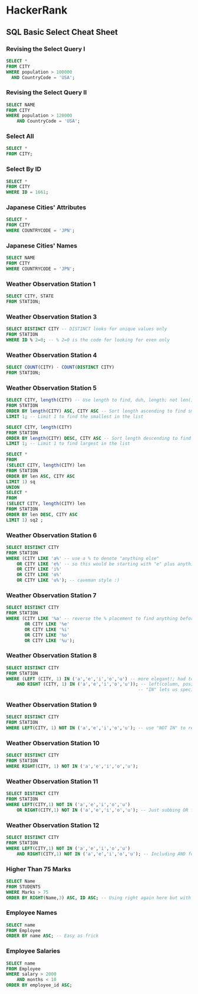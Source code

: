 # HackerRank

## SQL Basic Select Cheat Sheet

### Revising the Select Query I
```sql
SELECT *
FROM CITY
WHERE population > 100000 
  AND CountryCode = 'USA';
```

### Revising the Select Query II
```sql
SELECT NAME
FROM CITY
WHERE population > 120000 
    AND CountryCode = 'USA';
```

### Select All
```sql
SELECT *
FROM CITY;
```

### Select By ID
```sql
SELECT *
FROM CITY
WHERE ID = 1661;
```

### Japanese Cities' Attributes
```sql
SELECT *
FROM CITY
WHERE COUNTRYCODE = 'JPN';
```

### Japanese Cities' Names
```sql
SELECT NAME
FROM CITY
WHERE COUNTRYCODE = 'JPN';
```

### Weather Observation Station 1
```sql
SELECT CITY, STATE
FROM STATION;
```

### Weather Observation Station 3 
```sql
SELECT DISTINCT CITY -- DISTINCT looks for unique values only
FROM STATION
WHERE ID % 2=0; -- % 2=0 is the code for looking for even only
```

### Weather Observation Station 4
```sql
SELECT COUNT(CITY) - COUNT(DISTINCT CITY)
FROM STATION;
```

### Weather Observation Station 5
```sql
SELECT CITY, length(CITY) -- Use length to find, duh, length; not len()
FROM STATION
ORDER BY length(CITY) ASC, CITY ASC -- Sort length ascending to find smallest
LIMIT 1; -- Limit 1 to find the smallest in the list

SELECT CITY, length(CITY)
FROM STATION
ORDER BY length(CITY) DESC, CITY ASC -- Sort length descending to find largest
LIMIT 1; -- Limit 1 to find largest in the list
```

```sql
SELECT *
FROM
(SELECT CITY, length(CITY) len
FROM STATION
ORDER BY len ASC, CITY ASC
LIMIT 1) sq
UNION
SELECT *
FROM
(SELECT CITY, length(CITY) len
FROM STATION
ORDER BY len DESC, CITY ASC
LIMIT 1) sq2 ;
```

### Weather Observation Station 6
```sql
SELECT DISTINCT CITY
FROM STATION
WHERE (CITY LIKE 'a%' -- use a % to denote "anything else"
    OR CITY LIKE 'e%' -- so this would be starting with "e" plus anything else after
    OR CITY LIKE 'i%'
    OR CITY LIKE 'o%'
    OR CITY LIKE 'u%'); -- caveman style :)
```

### Weather Observation Station 7
```sql
SELECT DISTINCT CITY
FROM STATION
WHERE (CITY LIKE '%a' -- reverse the % placement to find anything before plus X
       OR CITY LIKE '%e'
       OR CITY LIKE '%i'
       OR CITY LIKE '%o'
       OR CITY LIKE '%u');
```

### Weather Observation Station 8
```sql
SELECT DISTINCT CITY
FROM STATION
WHERE (LEFT (CITY, 1) IN ('a','e','i','o','u') -- more elegant!; had to look this up
    AND RIGHT (CITY, 1) IN ('a','e','i','o','u')); -- left(column, position) gets first position
                                                  -- "IN" lets us specify a search list
```

### Weather Observation Station 9
```sql
SELECT DISTINCT CITY
FROM STATION
WHERE LEFT(CITY, 1) NOT IN ('a','e','i','o','u'); -- use "NOT IN" to reverse the previous query
```

### Weather Observation Station 10
```sql
SELECT DISTINCT CITY
FROM STATION
WHERE RIGHT(CITY, 1) NOT IN ('a','e','i','o','u');
```

### Weather Observation Station 11
```sql
SELECT DISTINCT CITY
FROM STATION
WHERE LEFT(CITY,1) NOT IN ('a','e','i','o','u')
    OR RIGHT(CITY,1) NOT IN ('a','e','i','o','u'); -- Just subbing OR for AND here
```

### Weather Observation Station 12
```sql
SELECT DISTINCT CITY
FROM STATION
WHERE LEFT(CITY,1) NOT IN ('a','e','i','o','u')
    AND RIGHT(CITY,1) NOT IN ('a','e','i','o','u'); -- Including AND for neither 
```

### Higher Than 75 Marks
```sql
SELECT Name 
FROM STUDENTS
WHERE Marks > 75
ORDER BY RIGHT(Name,3) ASC, ID ASC; -- Using right again here but with "3" to denote last three letters
```

### Employee Names
```sql
SELECT name
FROM Employee
ORDER BY name ASC; -- Easy as frick
```

### Employee Salaries
```sql
SELECT name
FROM Employee
WHERE salary > 2000
    AND months < 10
ORDER BY employee_id ASC;
```
